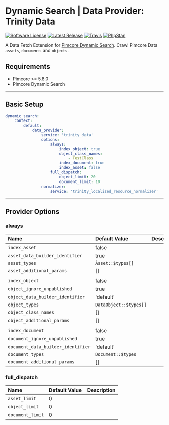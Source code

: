 # Dynamic Search | Data Provider: Trinity Data

[![Software License](https://img.shields.io/badge/license-GPLv3-brightgreen.svg?style=flat-square)](LICENSE.md)
[![Latest Release](https://img.shields.io/packagist/v/dachcom-digital/dynamic-search-data-provider-trinity.svg?style=flat-square)](https://packagist.org/packages/dachcom-digital/dynamic-search-data-provider-trinity)
[![Travis](https://img.shields.io/travis/com/dachcom-digital/pimcore-dynamic-search-data-provider-trinity/master.svg?style=flat-square)](https://travis-ci.com/dachcom-digital/pimcore-dynamic-search-data-provider-trinity)
[![PhpStan](https://img.shields.io/badge/PHPStan-level%202-brightgreen.svg?style=flat-square)](#)

A Data Fetch Extension for [Pimcore Dynamic Search](https://github.com/dachcom-digital/pimcore-dynamic-search). Crawl Pimcore Data `assets`, `documents` and `objects`.

## Requirements
- Pimcore >= 5.8.0
- Pimcore Dynamic Search

***

## Basic Setup

```yaml
dynamic_search:
    context:
        default:
            data_provider:
                service: 'trinity_data'
                options:
                    always:
                        index_object: true
                        object_class_names:
                            - TestClass
                        index_document: true
                        index_asset: false
                    full_dispatch:
                        object_limit: 20
                        document_limit: 10
                normalizer:
                    service: 'trinity_localized_resource_normalizer'
```

***

## Provider Options

### always

| Name                                 | Default Value          | Description |
|:-------------------------------------|:-----------------------|:------------|
|`index_asset`                         | false                  |             |
|`asset_data_builder_identifier`       | true                   |             |
|`asset_types`                         | `Àsset::$types[]`      |             |
|`asset_additional_params`             | []                     |             |
|                                      |                        |             |
|`index_object`                        | false                  |             |
|`object_ignore_unpublished`           | true                   |             |
|`object_data_builder_identifier`      | 'default'              |             |
|`object_types`                        | `DataObject::$types[]` |             |
|`object_class_names`                  | []                     |             |
|`object_additional_params`            | []                     |             |
|                                      |                        |             |
|`index_document`                      | false                  |             |
|`document_ignore_unpublished`         | true                   |             |
|`document_data_builder_identifier`    | 'default'              |             |
|`document_types`                      | `Document::$types`     |             |
|`document_additional_params`          | []                     |             |

### full_dispatch

| Name                                 | Default Value | Description |
|:-------------------------------------|:--------------|:------------|
|`asset_limit`                         | 0             |             |
|`object_limit`                        | 0             |             |
|`document_limit`                      | 0             |             |
